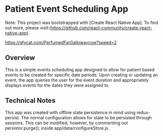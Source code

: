 # Patient Event Scheduling App

Note: This project was bootstrapped with [Create React Native App].
To find out more, please visit:(https://github.com/react-community/create-react-native-app).

<https://gfycat.com/PerfumedFarGallowaycow?speed=2>

## Overview

This is a simple events scheduling app designed to allow for patient based events to be created for specific date periods. Upon creating or updating an event, the app queries the user for the event duration and appropriately displays events for the dates they were assigned to.

## Technical Notes

This app was created with offline state persistence in mind using redux-persist. The normal configuration allows for state to be persisted through sessions. This can be modified, however, by commenting out persistor.purge(); inside app/data/configureStore.js.
